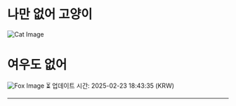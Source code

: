
# 나만 없어 고양이

![Cat Image](https://cdn2.thecatapi.com/images/MTc2NjQ3Ng.jpg)

# 여우도 없어
![Fox Image](https://randomfox.ca/images/76.jpg)
⏳ 업데이트 시간: 2025-02-23 18:43:35 (KRW)

---

